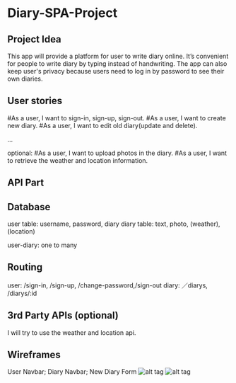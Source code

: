 # Diary-SPA-Project

## Project Idea

This app will provide a platform for user to write diary online. It’s convenient for people to write diary by typing instead of handwriting. The app can also keep user's privacy because users need to log in by password to see their own diaries.

##  User stories

#As a user, I want to sign-in, sign-up, sign-out.
#As a user, I want to create new diary.
#As a user, I want to edit old diary(update and delete).

...

optional:
#As a user, I want to upload photos in the diary.
#As a user, I want to retrieve the weather and location information.


## API Part
## Database

user table: username, password, diary
diary table: text, photo, (weather), (location)

user-diary: one to many

## Routing

user: /sign-in, /sign-up, /change-password,/sign-out
diary: ／diarys, /diarys/:id

## 3rd Party APIs (optional)

I will try to use the weather and location api.

## Wireframes

User Navbar; Diary Navbar; New Diary Form
![alt tag](http://i.imgur.com/Pvsvzhz.jpg)
![alt tag](http://i.imgur.com/i74332s.jpg)
